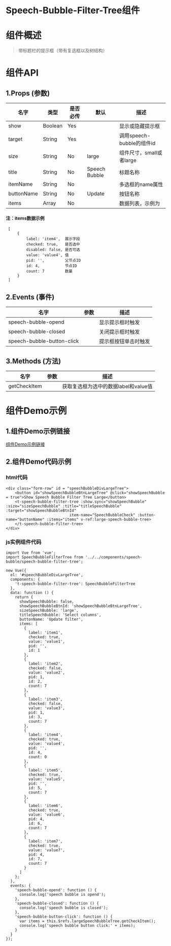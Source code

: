 # Speech-Bubble-Filter-Tree组件


# 组件概述

> 带标题栏的提示框（带有复选框以及树结构）


# 组件API

## 1.Props \(参数\)

| 名字 | 类型 | 是否必传 | 默认 | 描述 |
| --- | --- | --- | --- | --- |
| show | Boolean| Yes |  | 显示或隐藏提示框 |
| target | String | Yes  |  | 调用speech-bubble的组件id|
| size | String | No | large | 组件尺寸，small或者large|
| title | String | No | Speech Bubble | 标题名称 |
| itemName | String | No |  | 多选框的name属性 |
| buttonName | String | No | Update | 按钮名称 |
| items | Array | No |  | 数据列表，示例为 |

#### 注：items数据示例
```
 [
     {
         label: 'item4',  展示字段
         checked: true,   是否选中
         disabled: false, 是否可选
         value: 'value4', 值
         pid: '',         父节点ID
         id: 4,           节点ID
         count: 7         数量
     }
 ]
```

## 2.Events \(事件\)

| 名字 | 参数 | 描述 |
| --- | --- | --- |
| speech-bubble-opend | | 显示提示框时触发|
| speech-bubble-closed |  | 关闭提示框时触发 |
| speech-bubble-button-click |  | 提示框按钮单击时触发 |

## 3.Methods \(方法\)

| 名字 | 参数 | 描述 |
| --- | ---| --- |
| getCheckItem | | 获取复选框为选中的数据label和value值 |

# 组件Demo示例

## 1.组件Demo示例链接

<a target="_blank" href="/examples/speech-bubble-demo/index.html">组件Demo示例链接</a>

## 2.组件Demo代码示例
### html代码
```
<div class="form-row" id = "speechBubbleDivLargeTree">
    <button id="showSpeechBubbleBtnLargeTree" @click="showSpeechBubble = true">Show Speech Bubble Filter Tree Large</button>
    <t-speech-bubble-filter-tree :show.sync="showSpeechBubble" :size="sizeSpeechBubble" :title="titleSpeechBubble" :target="showSpeechBubbleBtnId"
                            item-name="SpeechBubbleCheck" :button-name="buttonName" :items="items" v-ref:large-speech-bubble-tree>
    </t-speech-bubble-filter-tree>
</div>
```

### js实例组件代码
```
import Vue from 'vue';
import SpeechBubbleFilterTree from '../../components/speech-bubble/speech-bubble-filter-tree';

new Vue({
  el: '#speechBubbleDivLargeTree',
  components: {
    't-speech-bubble-filter-tree': SpeechBubbleFilterTree
  },
  data: function () {
    return {
      showSpeechBubble: false,
      showSpeechBubbleBtnId: 'showSpeechBubbleBtnLargeTree',
      sizeSpeechBubble: 'large',
      titleSpeechBubble: 'Select columns',
      buttonName: 'Update filter',
      items: [
        {
          label: 'item1',
          checked: true,
          value: 'value1',
          pid: '',
          id: 1
        },
        {
          label: 'item2',
          checked: false,
          value: 'value2',
          pid: 1,
          id: 2,
          count: 7
        },
        {
          label: 'item3',
          checked: false,
          value: 'value3',
          pid: 1,
          id: 3,
          count: 7
        },
        {
          label: 'item4',
          checked: true,
          value: 'value4',
          pid: '',
          id: 4,
          count: 0
        },
        {
          label: 'item5',
          checked: true,
          value: 'value5',
          pid: '',
          id: 5,
          count: 7
        },
        {
          label: 'item6',
          checked: true,
          value: 'value6',
          pid: 4,
          id: 6,
          count: 7
        },
        {
          label: 'item7',
          checked: true,
          value: 'value7',
          pid: 4,
          id: 7,
          count: 7
        }
      ]
    };
  },
  events: {
    'speech-bubble-opend': function () {
      console.log('speech bubble is opend');
    },
    'speech-bubble-closed': function () {
      console.log('speech bubble is closed');
    },
    'speech-bubble-button-click': function () {
      var items = this.$refs.largeSpeechBubbleTree.getCheckItem();
      console.log('speech bubble button click:' + items);
    }
  }
});

```
